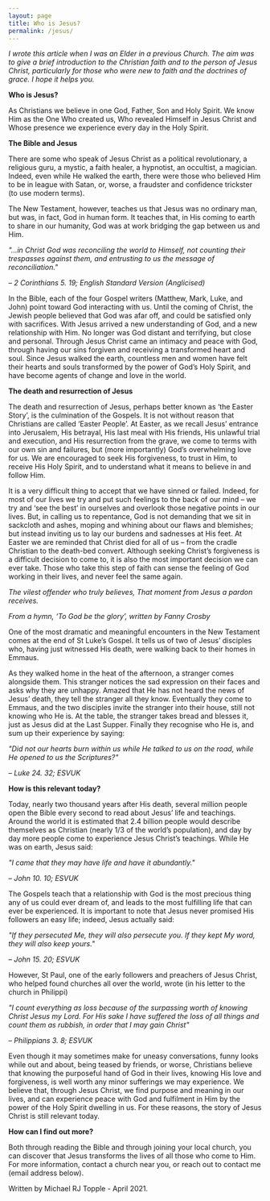 ```yaml
---
layout: page
title: Who is Jesus?
permalink: /jesus/
---
```

*I wrote this article when I was an Elder in a previous Church. The aim was to give a brief introduction to the Christian faith and to the person of Jesus Christ, particularly for those who were new to faith and the doctrines of grace. I hope it helps you.*

**Who is Jesus?**

As Christians we believe in one God, Father, Son and Holy Spirit. We know Him as the One Who created us, Who revealed Himself in Jesus Christ and Whose presence we experience every day in the Holy Spirit.

**The Bible and Jesus**

There are some who speak of Jesus Christ as a political revolutionary, a religious guru, a mystic, a faith healer, a hypnotist, an occultist, a magician. Indeed, even while He walked the earth, there were those who believed Him to be in league with Satan, or, worse, a fraudster and confidence trickster (to use modern terms).

The New Testament, however, teaches us that Jesus was no ordinary man, but was, in fact, God in human form. It teaches that, in His coming to earth to share in our humanity, God was at work bridging the gap between us and Him.

*"...in Christ God was reconciling the world to Himself, not counting their trespasses against them, and entrusting to us the message of reconciliation."*

*– 2 Corinthians 5. 19; English Standard Version (Anglicised)*

In the Bible, each of the four Gospel writers (Matthew, Mark, Luke, and John) point toward God interacting with us. Until the coming of Christ, the Jewish people believed that God was afar off, and could be satisfied only with sacrifices. With Jesus arrived a new understanding of God, and a new relationship with Him. No longer was God distant and terrifying, but close and personal. Through Jesus Christ came an intimacy and peace with God, through having our sins forgiven and receiving a transformed heart and soul. Since Jesus walked the earth, countless men and women have felt their hearts and souls transformed by the power of God’s Holy Spirit, and have become agents of change and love in the world.

**The death and resurrection of Jesus**

The death and resurrection of Jesus, perhaps better known as ‘the Easter Story’, is the culmination of the Gospels. It is not without reason that Christians are called ‘Easter People’. At Easter, as we recall Jesus’ entrance into Jerusalem, His betrayal, His last meal with His friends, His unlawful trial and execution, and His resurrection from the grave, we come to terms with our own sin and failures, but (more importantly) God’s overwhelming love for us. We are encouraged to seek His forgiveness, to trust in Him, to receive His Holy Spirit, and to understand what it means to believe in and follow Him.

It is a very difficult thing to accept that we have sinned or failed. Indeed, for most of our lives we try and put such feelings to the back of our mind – we try and ‘see the best’ in ourselves and overlook those negative points in our lives. But, in calling us to repentance, God is not demanding that we sit in sackcloth and ashes, moping and whining about our flaws and blemishes; but instead inviting us to lay our burdens and sadnesses at His feet. At Easter we are reminded that Christ died for all of us – from the cradle Christian to the death-bed convert. Although seeking Christ’s forgiveness is a difficult decision to come to, it is also the most important decision we can ever take. Those who take this step of faith can sense the feeling of God working in their lives, and never feel the same again.

*The vilest offender who truly believes,*
*That moment from Jesus a pardon receives.*

*From a hymn, ‘To God be the glory’, written by Fanny Crosby*

One of the most dramatic and meaningful encounters in the New Testament comes at the end of St Luke’s Gospel. It tells us of two of Jesus’ disciples who, having just witnessed His death, were walking back to their homes in Emmaus.

As they walked home in the heat of the afternoon, a stranger comes alongside them. This stranger notices the sad expression on their faces and asks why they are unhappy. Amazed that He has not heard the news of Jesus’ death, they tell the stranger all they know. Eventually they come to Emmaus, and the two disciples invite the stranger into their house, still not knowing who He is. At the table, the stranger takes bread and blesses it, just as Jesus did at the Last Supper. Finally they recognise who He is, and sum up their experience by saying:

*"Did not our hearts burn within us while He talked to us on the road, while He opened to us the Scriptures?"*

*– Luke 24. 32; ESVUK*

**How is this relevant today?**

Today, nearly two thousand years after His death, several million people open the Bible every second to read about Jesus’ life and teachings. Around the world it is estimated that 2.4 billion people would describe themselves as Christian (nearly 1/3 of the world’s population), and day by day more people come to experience Jesus Christ’s teachings. While He was on earth, Jesus said:

*"I came that they may have life and have it abundantly."*

*– John 10. 10; ESVUK*

The Gospels teach that a relationship with God is the most precious thing any of us could ever dream of, and leads to the most fulfilling life that can ever be experienced. It is important to note that Jesus never promised His followers an easy life; indeed, Jesus actually said:

*"If they persecuted Me, they will also persecute you. If they kept My word, they will also keep yours."*

*– John 15. 20; ESVUK*

However, St Paul, one of the early followers and preachers of Jesus Christ, who helped found churches all over the world, wrote (in his letter to the church in Philippi)

*"I count everything as loss because of the surpassing worth of knowing Christ Jesus my Lord. For His sake I have suffered the loss of all things and count them as rubbish, in order that I may gain Christ"*

*– Philippians 3. 8; ESVUK*

Even though it may sometimes make for uneasy conversations, funny looks while out and about, being teased by friends, or worse, Christians believe that knowing the purposeful hand of God in their lives, knowing His love and forgiveness, is well worth any minor sufferings we may experience. We believe that, through Jesus Christ, we find purpose and meaning in our lives, and can experience peace with God and fulfilment in Him by the power of the Holy Spirit dwelling in us. For these reasons, the story of Jesus Christ is still relevant today.

**How can I find out more?**

Both through reading the Bible and through joining your local church, you can discover that Jesus transforms the lives of all those who come to Him. For more information, contact a church near you, or reach out to contact me (email address below).

Written by Michael RJ Topple - April 2021.
